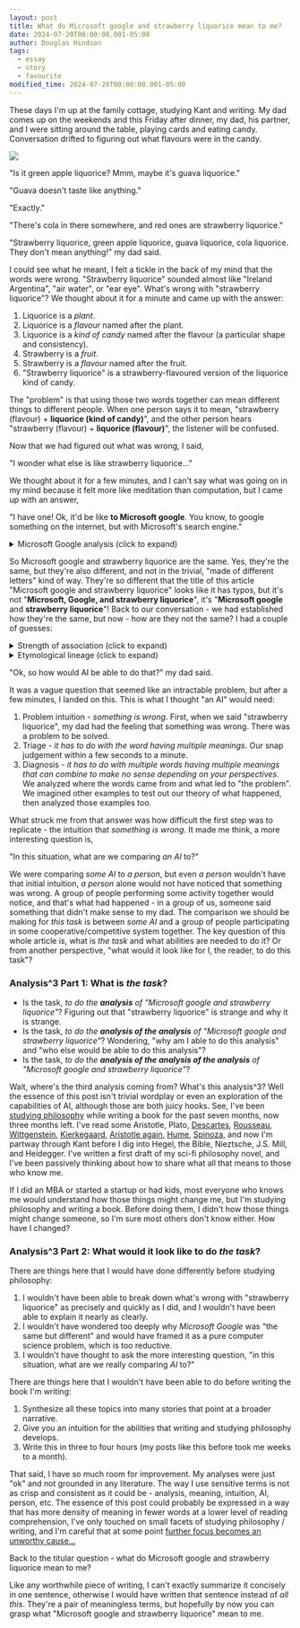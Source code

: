 ```yaml
---
layout: post
title: What do Microsoft google and strawberry liquorice mean to me?
date: 2024-07-20T00:00:00.001-05:00
author: Douglas Hindson
tags:
  - essay
  - story
  - favourite
modified_time: 2024-07-20T00:00:00.001-05:00
---
```

These days I'm up at the family cottage, studying Kant and writing. My dad comes up on the weekends and this Friday after dinner, my dad, his partner, and I were sitting around the table, playing cards and eating candy. Conversation drifted to figuring out what flavours were in the candy.

<img src="https://i.imgur.com/aLfkxH2.png">

"Is it green apple liquorice? Mmm, maybe it's guava liquorice." 

"Guava doesn't taste like anything."

"Exactly."

"There's cola in there somewhere, and red ones are strawberry liquorice."

"Strawberry liquorice, green apple liquorice, guava liquorice, cola liquorice. They don't mean anything!" my dad said.

I could see what he meant, I felt a tickle in the back of my mind that the words were wrong. "Strawberry liquorice" sounded almost like "Ireland Argentina", "air water", or "ear eye". What's wrong with "strawberry liquorice"? We thought about it for a minute and came up with the answer:

1. Liquorice is a *plant*.
2. Liquorice is a *flavour* named after the plant.
3. Liquorice is a *kind of candy* named after the flavour (a particular shape and consistency).
4. Strawberry is a *fruit*.
5. Strawberry is a *flavour* named after the fruit.
6. "Strawberry liquorice" is a strawberry-flavoured version of the liquorice kind of candy.

The "problem" is that using those two words together can mean different things to different people. When one person says it to mean, "strawberry (flavour) + **liquorice (kind of candy)**", and the other person hears "strawberry (flavour) + **liquorice (flavour)**", the listener will be confused.

Now that we had figured out what was wrong, I said,

"I wonder what else is like strawberry liquorice..."

We thought about it for a few minutes, and I can't say what was going on in my mind because it felt more like meditation than computation, but I came up with an answer,

"I have one! Ok, it'd be like **to Microsoft google**. You know, to google something on the internet, but with Microsoft's search engine."

<details>
<summary>Microsoft Google analysis (click to expand)</summary>

1. Google is a tech *company*.<br/>
2. Google is a *search engine* product named after the company.<br/>
3. google is a *verb* named after the product that means "to search using a search engine".<br/>
4. Microsoft is a tech *company*.<br/>
5. Microsoft has a *search engine* product called Bing, not Microsoft.<br/>
6. Microsoft google could be a *verb* that means, "to search using Microsoft's search engine".
</details>

So Microsoft google and strawberry liquorice are the same. Yes, they're the same, but they're also different, and not in the trivial, "made of different letters" kind of way. They're so different that the title of this article "Microsoft google and strawberry liquorice" looks like it has typos, but it's not "**Microsoft, Google, and strawberry liquorice**", it's "**Microsoft google** and **strawberry liquorice**"! Back to our conversation - we had established how they're the same, but now - how are they not the same? I had a couple of guesses:

<details>
<summary>Strength of association (click to expand)</summary>
When you hear the word, "Microsoft", you don't think, "search engine product", so no one is going to hear "Microsoft google" and think *search engine + verb* or *search engine + search engine*. When you hear the word "strawberry", you do think "flavour", so people could legitimately hear "strawberry liquorice" and think either *flavour + kind of candy* or *flavour + flavour*. 
</details>

<details>
<summary>Etymological lineage (click to expand)</summary>

Liquorice went "plant -> flavour -> type of candy".<br/>
Google went "company -> product -> verb".<br/><br/>

To Uber, to Deliveroo, to Xerox, to Skype, to Tinder, to Instagram... There are so many words that have gone "company -> product -> verb" that at this point, it's an old-school trope in the tech industry.<br/><br/>

Whereas for "plant -> flavour -> type of candy", I could only find two examples with some after-the-conversation help from ChatGPT - *mint* and *cola* (cola is a kind of beverage, not candy). ChatGPT also suggested *vanilla*, which feels similarly rare "plant -> flavour -> type of choice" (vanilla is a plain, default, inoffensive type of choice).
</details>

"Ok, so how would AI be able to do that?" my dad said.

It was a vague question that seemed like an intractable problem, but after a few minutes, I landed on this. This is what I thought "an AI" would need:

1. Problem intuition - *something is wrong*. First, when we said "strawberry liquorice", my dad had the feeling that something was wrong. There was a problem to be solved.
2. Triage - *it has to do with the word having multiple meanings*. Our snap judgement within a few seconds to a minute. 
3. Diagnosis - *it has to do with multiple words having multiple meanings that can combine to make no sense depending on your perspectives*. We analyzed where the words came from and what led to "the problem". We imagined other examples to test out our theory of what happened, then analyzed those examples too.

What struck me from that answer was how difficult the first step was to replicate - the intuition that *something is wrong*. It made me think, a more interesting question is,

"In this situation, what are we comparing *an AI* to?"

We were comparing *some AI* to *a person*, but even *a person* wouldn't have that initial intuition, *a person* alone would not have noticed that something was wrong. A group of people performing some activity together would notice, and that's what had happened - in a group of us, someone said something that didn't make sense to my dad. The comparison we should be making for *this task* is between *some AI* and a group of people participating in some cooperative/competitive system together. The key question of this whole article is, what is *the task* and what abilities are needed to do it? Or from another perspective, "what would it look like for I, the reader, to do this task"? 
### Analysis^3 Part 1: What is *the task*?

* Is the task, *to do the **analysis** of "Microsoft google and strawberry liquorice"*? Figuring out that "strawberry liquorice" is strange and why it is strange.
* Is the task, *to do the **analysis of the analysis** of "Microsoft google and strawberry liquorice"*? Wondering, "why am I able to do this analysis" and "who else would be able to do this analysis"?
* Is the task, *to do the **analysis of the analysis of the analysis** of "Microsoft google and strawberry liquorice"*?

Wait, where's the third analysis coming from? What's this analysis^3? Well the essence of this post isn't trivial wordplay or even an exploration of the capabilities of AI, although those are both juicy hooks. See, I've been [studying philosophy](/philosophy-study) while writing a book for the past seven months, now three months left. I've read some Aristotle, Plato, [Descartes](/Descartes-study-notes), [Rousseau](/Rousseau-study-notes), [Wittgenstein](/Wittgenstein-study-notes), [Kierkegaard](/Kierkegaard-study-notes), [Aristotle again](/Aristotle-study-notes-2), [Hume](/Hume-study-notes), [Spinoza](/Spinoza-study-notes), and now I'm partway through Kant before I dig into Hegel, the Bible, Nieztsche, J.S. Mill, and Heidegger. I've written a first draft of my sci-fi philosophy novel, and I've been passively thinking about how to share what all that means to those who know me.

If I did an MBA or started a startup or had kids, most everyone who knows me would understand how those things might change me, but I'm studying philosophy and writing a book. Before doing them, I didn't how those things might change someone, so I'm sure most others don't know either. How have I changed?

### Analysis^3 Part 2: What would it look like to do *the task*?

There are things here that I would have done differently before studying philosophy:
1. I wouldn't have been able to break down what's wrong with "strawberry liquorice" as precisely and quickly as I did, and I wouldn't have been able to explain it nearly as clearly.
2. I wouldn't have wondered too deeply why *Microsoft Google* was "the same but different" and would have framed it as a pure computer science problem, which is too reductive.
3. I wouldn't have thought to ask the more interesting question, "in this situation, what are we really comparing *AI* to?"

There are things here that I wouldn't have been able to do before writing the book I'm writing:
1. Synthesize all these topics into many stories that point at a broader narrative.
2. Give you an intuition for the abilities that writing and studying philosophy develops.
3. Write this in three to four hours (my posts like this before took me weeks to a month).

That said, I have so much room for improvement. My analyses were just "ok" and not grounded in any literature. The way I use sensitive terms is not as crisp and consistent as it could be - analysis, meaning, intuition, AI, person, etc. The essence of this post could probably be expressed in a way that has more density of meaning in fewer words at a lower level of reading comprehension, I've only touched on small facets of studying philosophy / writing, and I'm careful that at some point [further focus becomes an unworthy cause...](/artists)

Back to the titular question - what do Microsoft google and strawberry liquorice mean to me?

Like any worthwhile piece of writing, I can't exactly summarize it concisely in one sentence, otherwise I would have written that sentence instead of *all this*. They're a pair of meaningless terms, but hopefully by now you can grasp what "Microsoft google and strawberry liquorice" mean to me.